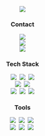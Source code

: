 <div align="center">
  <img src="https://github-readme-stats.vercel.app/api?username=taeke2&show_icons=true&theme=shadow_red" />
<!--   <img src="https://github-readme-stats.vercel.app/api/top-langs/?username=taeke2&layout=compact" /> -->
</div>

<h3 align="center">Contact</h3>
<div align="center">
  <img src="https://img.shields.io/badge/hstaek95@gmail.com-EA4335?style=flat&logo=gmail&logoColor=white"/><br>
  <a href="https://taek2.tistory.com"><img src="https://img.shields.io/badge/taek2.tistory.com-000000?style=flat&logo=tistory" /></a><br>
  <a href="https://airy-quartz-709.notion.site/16208c81116f8059b002df105012b855?pvs=4"><img src="https://img.shields.io/badge/profile-000000?style=flat&logo=notion&logoColor=white" /></a>
</div>


<h3 align="center">Tech Stack</h3>
<div align="center">
  <img src="https://img.shields.io/badge/Java-ED8B00?style=for-the-badge&logo=openjdk&logoColor=white" />&nbsp
  <img src="https://img.shields.io/badge/Spring-6DB33F?style=for-the-badge&logo=spring&logoColor=white" />&nbsp
  <img src="https://img.shields.io/badge/JPA-59666C?style=for-the-badge&logo=Hibernate&logoColor=white" />
</div>

<div align="center">
  <img src="https://img.shields.io/badge/PostgreSQL-316192?style=for-the-badge&logo=postgresql&logoColor=white" />&nbsp
  <img src="https://img.shields.io/badge/MySQL-00000F?style=for-the-badge&logo=mysql&logoColor=white" />
</div>

<div align="center">
  <img src="https://img.shields.io/badge/Amazon_AWS-FF9900?style=for-the-badge&logo=amazonaws&logoColor=white" />&nbsp
  <img src="https://img.shields.io/badge/redis-%23DD0031.svg?&style=for-the-badge&logo=redis&logoColor=white" />&nbsp
  <img src="https://img.shields.io/badge/git-F05033.svg?style=for-the-badge&logo=git&logoColor=white" />
</div>

<h3 align="center">Tools</h3>
<div align="center">
  <img src="https://img.shields.io/badge/github-181717.svg?style=for-the-badge&logo=github&logoColor=white" />&nbsp
  <img src="https://img.shields.io/badge/Notion-F3F3F3.svg?style=for-the-badge&logo=notion&logoColor=black" />&nbsp
  <img src="https://img.shields.io/badge/IntelliJ_IDEA-000000.svg?style=for-the-badge&logo=intellij-idea&logoColor=white" />&nbsp
</div>

<div align="center">
  <img src="https://img.shields.io/badge/Slack-4A154B?style=for-the-badge&logo=slack&logoColor=white" />&nbsp
  <img src="https://img.shields.io/badge/confluence-%23172BF4.svg?style=for-the-badge&logo=confluence&logoColor=white" />&nbsp
  <img src="https://img.shields.io/badge/Jira-0052CC?style=for-the-badge&logo=Jira&logoColor=white" />&nbsp
</div>

<br>


